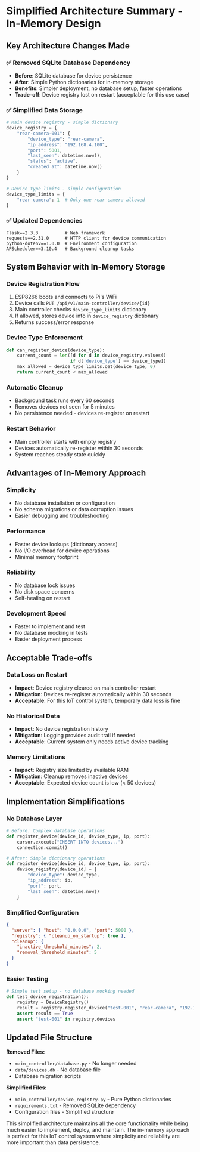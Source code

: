 # Simplified Architecture Summary - In-Memory Design

## Key Architecture Changes Made

### ✅ **Removed SQLite Database Dependency**

- **Before**: SQLite database for device persistence
- **After**: Simple Python dictionaries for in-memory storage
- **Benefits**: Simpler deployment, no database setup, faster operations
- **Trade-off**: Device registry lost on restart (acceptable for this use case)

### ✅ **Simplified Data Storage**

```python
# Main device registry - simple dictionary
device_registry = {
    "rear-camera-001": {
        "device_type": "rear-camera",
        "ip_address": "192.168.4.100",
        "port": 5001,
        "last_seen": datetime.now(),
        "status": "active",
        "created_at": datetime.now()
    }
}

# Device type limits - simple configuration
device_type_limits = {
    "rear-camera": 1  # Only one rear-camera allowed
}
```

### ✅ **Updated Dependencies**

```
Flask==2.3.3          # Web framework
requests==2.31.0      # HTTP client for device communication
python-dotenv==1.0.0  # Environment configuration
APScheduler==3.10.4   # Background cleanup tasks
```

## System Behavior with In-Memory Storage

### **Device Registration Flow**

1. ESP8266 boots and connects to Pi's WiFi
2. Device calls `PUT /api/v1/main-controller/device/{id}`
3. Main controller checks `device_type_limits` dictionary
4. If allowed, stores device info in `device_registry` dictionary
5. Returns success/error response

### **Device Type Enforcement**

```python
def can_register_device(device_type):
    current_count = len([d for d in device_registry.values()
                        if d['device_type'] == device_type])
    max_allowed = device_type_limits.get(device_type, 0)
    return current_count < max_allowed
```

### **Automatic Cleanup**

- Background task runs every 60 seconds
- Removes devices not seen for 5 minutes
- No persistence needed - devices re-register on restart

### **Restart Behavior**

- Main controller starts with empty registry
- Devices automatically re-register within 30 seconds
- System reaches steady state quickly

## Advantages of In-Memory Approach

### **Simplicity**

- No database installation or configuration
- No schema migrations or data corruption issues
- Easier debugging and troubleshooting

### **Performance**

- Faster device lookups (dictionary access)
- No I/O overhead for device operations
- Minimal memory footprint

### **Reliability**

- No database lock issues
- No disk space concerns
- Self-healing on restart

### **Development Speed**

- Faster to implement and test
- No database mocking in tests
- Easier deployment process

## Acceptable Trade-offs

### **Data Loss on Restart**

- **Impact**: Device registry cleared on main controller restart
- **Mitigation**: Devices re-register automatically within 30 seconds
- **Acceptable**: For this IoT control system, temporary data loss is fine

### **No Historical Data**

- **Impact**: No device registration history
- **Mitigation**: Logging provides audit trail if needed
- **Acceptable**: Current system only needs active device tracking

### **Memory Limitations**

- **Impact**: Registry size limited by available RAM
- **Mitigation**: Cleanup removes inactive devices
- **Acceptable**: Expected device count is low (< 50 devices)

## Implementation Simplifications

### **No Database Layer**

```python
# Before: Complex database operations
def register_device(device_id, device_type, ip, port):
    cursor.execute("INSERT INTO devices...")
    connection.commit()

# After: Simple dictionary operations
def register_device(device_id, device_type, ip, port):
    device_registry[device_id] = {
        "device_type": device_type,
        "ip_address": ip,
        "port": port,
        "last_seen": datetime.now()
    }
```

### **Simplified Configuration**

```json
{
  "server": { "host": "0.0.0.0", "port": 5000 },
  "registry": { "cleanup_on_startup": true },
  "cleanup": {
    "inactive_threshold_minutes": 2,
    "removal_threshold_minutes": 5
  }
}
```

### **Easier Testing**

```python
# Simple test setup - no database mocking needed
def test_device_registration():
    registry = DeviceRegistry()
    result = registry.register_device("test-001", "rear-camera", "192.168.4.100", 5001)
    assert result == True
    assert "test-001" in registry.devices
```

## Updated File Structure

**Removed Files:**

- `main_controller/database.py` - No longer needed
- `data/devices.db` - No database file
- Database migration scripts

**Simplified Files:**

- `main_controller/device_registry.py` - Pure Python dictionaries
- `requirements.txt` - Removed SQLite dependency
- Configuration files - Simplified structure

This simplified architecture maintains all the core functionality while being much easier to implement, deploy, and maintain. The in-memory approach is perfect for this IoT control system where simplicity and reliability are more important than data persistence.
